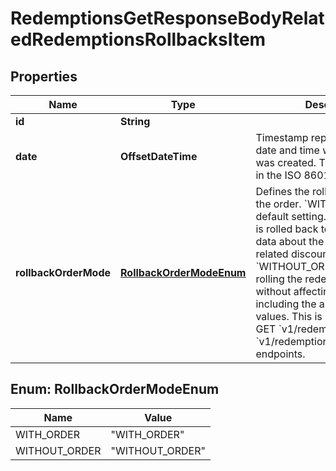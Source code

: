 

# RedemptionsGetResponseBodyRelatedRedemptionsRollbacksItem


## Properties

| Name | Type | Description |
|------------ | ------------- | ------------- |
|**id** | **String** |  |
|**date** | **OffsetDateTime** | Timestamp representing the date and time when the object was created. The value is shown in the ISO 8601 format. |
|**rollbackOrderMode** | [**RollbackOrderModeEnum**](#RollbackOrderModeEnum) | Defines the rollback mode for the order. &#x60;WITH_ORDER&#x60; is a default setting. The redemption is rolled back together with the data about the order, including related discount values. &#x60;WITHOUT_ORDER&#x60; allows rolling the redemption back without affecting order data, including the applied discount values. This is returned only in GET &#x60;v1/redemptions/&#x60; and GET &#x60;v1/redemptions/{redemptionId}&#x60; endpoints. |



## Enum: RollbackOrderModeEnum

| Name | Value |
|---- | -----|
| WITH_ORDER | &quot;WITH_ORDER&quot; |
| WITHOUT_ORDER | &quot;WITHOUT_ORDER&quot; |



